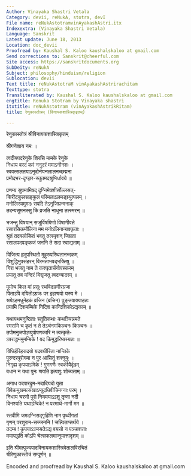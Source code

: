 ```yaml
---
Author: Vinayaka Shastri Vetala
Category: devii, reNukA, stotra, devI
File name: reNukAstotramvinAyakashAstri.itx
Indexextra: (Vinayaka Shastri Vetala)
Language: Sanskrit
Latest update: June 18, 2013
Location: doc_devii
Proofread by: Kaushal S. Kaloo kaushalskaloo at gmail.com
Send corrections to: Sanskrit@cheerful.com
Site access: https://sanskritdocuments.org
SubDeity: reNukA
Subject: philosophy/hinduism/religion
Sublocation: devii
Text title: reNukAstotraM vinAyakashAstrirachitam
Texttype: stotra
Transliterated by: Kaushal S. Kaloo kaushalskaloo at gmail.com
engtitle: Renuka Stotram by Vinayaka shastri
itxtitle: reNukAstotram (vinAyakashAstrikRitam)
title: रेणुकास्तोत्रम् (विनायकशास्त्रिकृइतम्)

---
```

  
 रेणुकास्तोत्रं श्रीविनायकशास्त्रिकृतम्   
  
श्रीगणेशाय नमः ।  
  
त्वदीयपदरेणुके शिरसि मामके रेणुके   
निधाय वरदं करं ननुदरं ममाऽनीनशः ।  
स्ववत्सलतयाऽनुदोर्नयनलालनच्छद्मना   
प्रमोदभर-दृग्झर-स्तुतमदश्रुभिर्धावये ॥  
  
प्रणम्य सुषमामिषद् दृग्निमेषशीर्सोल्लसत्-  
किरीटकुलसङ्कुलं परिमलाऽलमङ्घ्र्युत्पलम् ।  
मनोलिरयमुमदः सपदि तेऽनुजिघ्रन्मनाक्  
तदन्यसुमनस्सु किं व्रजति नाधुना तत्स्मरन् ॥  
  
भजन्तु विषयान् सजूर्विषयिणो विषाणीवते   
रसारसिकमौलिना मम मनोऽलिनान्यक्कृताः ।  
श्रुतं तदवलोकितं भवतु तत्स्पृशन् जिघ्रता  
रसालपदपङ्कजं जननि ते सदा स्वाद्यताम् ॥  
  
विजित्य हृदुपस्थितो मुहुरुपस्थितानन्दकम्   
विशुद्धिमुपसंहरन्  विरमताभवद्भक्तिषु ।  
गिरा भजतु नाम ते करघृतार्चनोपस्करम्  
प्रयातु तव मन्दिरं विसृजतु त्वदन्यादरम् ॥  
  
मुमोच किल मां प्रसूः रथविदग्रणीरग्रजा   
पिताऽपि दयितोऽग्रजः पर इहाश्रयो यस्य मे ।  
श्रयेऽहमधुनेहकं   व्रजिन (ब्रजिन) पुङ्जवाक्याहतः   
प्रयामि दिशमम्बिके निदिश कान्दिशिकोऽद्यकाम् ॥  
  
यथायथमनुष्ठिताः स्तुतिकथाः कथञ्चिन्नमते   
स्मरामि च कृतं न ते तेऽर्चनमकिञ्चनः किञ्चनः ।  
तपोमनुजपोऽप्युपोषणकारि न त्वत्कृते-  
ऽपराद्धममुमम्बिके ! वद किमुद्धरिष्यस्यतः ॥  
  
विधिर्हरिहरादयो यदवधीरिता नान्तिके   
पुरन्दरपुरोगमा न पुर  आसितुं शक्नुयुः ।  
निगृह्य कृपयाऽमिके ! गुणगणैः स्वकीयैर्दृढम्  
बधान न यथा पुनः श्रयति हृत्पशुः शोच्यताम् ॥  
  
अगाध वदपारद्रुम-मदादियदो युता   
विवेकमुखमत्सखाऽप्युदधिवीचिमग्नाः परम् ।  
निधाय चरणौ पुरो नियमयाऽऽशु तृष्णा नदी   
विनश्यति यथाऽम्बिके! न परमार्थ-मार्गो मम ॥  
  
स्तवीमि जमदग्निसद्गृहिणि नाम पृथ्वीगतां   
गृणन् परशुराम-सज्जननि  ! जल्पिताप्तर्थये ।  
तदम्ब  ! कॄपयाऽऽप्स्यतेऽद्य वयसो न पञ्चाशताः   
मयापद्धति कोऽपि चेत्सफलमाप्नुयात्तादृशम् ॥  
  
इति श्रीमत्पूज्यपादविनायकशास्त्रिवेतालविरचितं  
                    श्रीरेणुकास्तोत्रं सम्पूर्णम् ॥  
  
   
Encoded and proofread by Kaushal S. Kaloo  kaushalskaloo  at  gmail.com  
  
